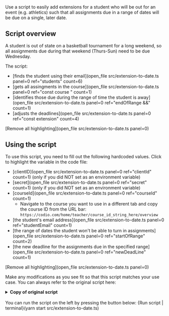 ##

Use a script to easily add extensions for a student who will be out for an event (e.g. athletics) such that all assignments due in a range of dates will be due on a single, later date.

## Script overview
A student is out of state on a basketball tournament for a long weekend, so all assignments due during that weekend (Thurs-Sun) need to be due Wednesday.

The script:
* [finds the student using their email](open_file src/extension-to-date.ts panel=0 ref="students" count=6)
* [gets all assingments in the course](open_file src/extension-to-date.ts panel=0 ref="const course " count=1)
* [identifies those due during the range of time the student is away](open_file src/extension-to-date.ts panel=0 ref="endOfRange &&" count=1)
* [adjusts the deadlines](open_file src/extension-to-date.ts panel=0 ref="const extension" count=4)

[Remove all highlighting](open_file src/extension-to-date.ts panel=0)

## Using the script
To use this script, you need to fill out the following hardcoded values. Click to highlight the variable in the code file:
* [clientID](open_file src/extension-to-date.ts panel=0 ref="clientId" count=1) (only if you did NOT set as an environment variable)
* [secret](open_file src/extension-to-date.ts panel=0 ref="secret" count=1)  (only if you did NOT set as an environment variable)
* [courseId](open_file src/extension-to-date.ts panel=0 ref="courseId" count=1)
    * Navigate to the course you want to use in a different tab and copy the course ID from the URL bar: `https://codio.com/home/teacher/course_id_string_here/overview`
* [the student's email address](open_file src/extension-to-date.ts panel=0 ref="studentEmail" count=1)
* [the range of dates the student won't be able to turn in assignments](open_file src/extension-to-date.ts panel=0 ref="startOfRange" count=2)
* [the new deadline for the assignments due in the specified range](open_file src/extension-to-date.ts panel=0 ref="newDeadLine" count=1)


[Remove all highlighting](open_file src/extension-to-date.ts panel=0)

Make any modifications as you see fit so that this script matches your use case. You can always refer to the original script here:
<details>
  <summary>
     <b>Copy of original script</b>
  </summary>
    require('dotenv').config()
    import codio from 'codio-api-js'
    import _ from 'lodash'
    const api = codio.v1

    const clientId = process.env['CLIENT'] || 'clientId'
    const secret = process.env['SECRET'] || 'secret'

    // hardcoded values
    const courseId = 'courseId'
    const studentEmail = 'student@email.com'
    let startOfRange = new Date('yyyy-mm-ddThh:mm:ss')
    let endOfRange = new Date('yyyy-mm-ddThh:mm:ss')
    let newDeadLine = new Date('yyyy-mm-ddThh:mm:ss')

    async function main() {
      await api.auth(clientId, secret)
      const students = await api.course.getStudents(courseId)

      const student = _.find(students, {email: studentEmail})
      if (_.isUndefined(student)) {
          throw new Error(`${studentEmail} student not found`)
      }
      const course = await api.course.info(courseId)

      for (const assignment of course.assignments) {
        const settings = await api.assignment.getSettings(courseId, assignment.id)
        if (!settings.endTime) {
          continue
        }
        if (settings.endTime < endOfRange && settings.endTime > startOfRange) {
          const extension = (newDeadLine.getTime() - settings.endTime.getTime()) / (1000 * 60)
          console.log(`Adjusting ${assignment.name} adding ${extension} minutes`)
          await api.assignment.updateStudentTimeExtension(courseId, assignment.id, student.id, {
            extendedDeadline: extension
          })
        }
      }
    }

    main().catch(_ => {
      console.error(_);
      process.exit(1)
    }) 

</details>

<br>
You can run the script on the left by pressing the button below:
{Run script | terminal}(yarn start src/extension-to-date.ts)
